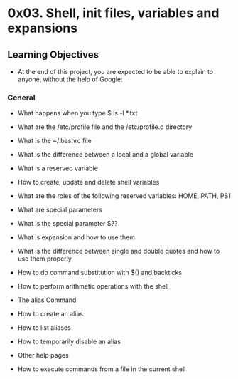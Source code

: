 # 0x03. Shell, init files, variables and expansions

## Learning Objectives

* At the end of this project, you are expected to be able to explain to anyone, without the help of Google:

### General

* What happens when you type $ ls -l *.txt

* What are the /etc/profile file and the /etc/profile.d directory

* What is the ~/.bashrc file

* What is the difference between a local and a global variable

* What is a reserved variable

* How to create, update and delete shell variables

* What are the roles of the following reserved variables: HOME, PATH, PS1

* What are special parameters

* What is the special parameter $??

* What is expansion and how to use them

* What is the difference between single and double quotes and how to use them properly

* How to do command substitution with $() and backticks

* How to perform arithmetic operations with the shell

* The alias Command

* How to create an alias

* How to list aliases

* How to temporarily disable an alias

* Other help pages

* How to execute commands from a file in the current shell

